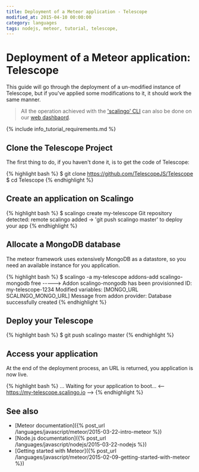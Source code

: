 ```yaml
---
title: Deployment of a Meteor application - Telescope
modified_at: 2015-04-10 00:00:00
category: languages
tags: nodejs, meteor, tutorial, telescope,
---
```


# Deployment of a Meteor application: Telescope

This guide will go through the deployment of a un-modified instance of Telescope,
but if you've applied some modifications to it, it should work the same manner.

<blockquote class="info">
  All the operation achieved with the <a href="http://cli.scalingo.com">'scalingo' CLI</a> can also be done on our <a href="https://my.scalingo.com">web dashbaord</a>.
</blockquote>

{% include info_tutorial_requirements.md %}

## Clone the Telescope Project

The first thing to do, if you haven't done it, is to get the code of Telescope:

{% highlight bash %}
$ git clone https://github.com/TelescopeJS/Telescope
$ cd Telescope
{% endhighlight %}

## Create an application on Scalingo

{% highlight bash %}
$ scalingo create my-telescope
Git repository detected: remote scalingo added
→ 'git push scalingo master' to deploy your app
{% endhighlight %}

## Allocate a MongoDB database

The meteor framework uses extensively MongoDB as a datastore,
so you need an available instance for you application.

{% highlight bash %}
$ scalingo -a my-telescope addons-add scalingo-mongodb free
-----> Addon scalingo-mongodb has been provisionned
       ID: my-telescope-1234
       Modified variables: [MONGO_URL SCALINGO_MONGO_URL]
       Message from addon provider: Database successfully created
{% endhighlight %}

## Deploy your Telescope

{% highlight bash %}
$ git push scalingo master
{% endhighlight %}

## Access your application

At the end of the deployment process, an URL is returned, you application is now live.

{% highlight bash %}
…
Waiting for your application to boot...
<-- https://my-telescope.scalingo.io -->
{% endhighlight %}

## See also

* [Meteor documentation]({% post_url /languages/javascript/meteor/2015-03-22-intro-meteor %})
* [Node.js documentation]({% post_url /languages/javascript/nodejs/2015-03-22-nodejs %})
* [Getting started with Meteor]({% post_url /languages/javascript/meteor/2015-02-09-getting-started-with-meteor %})
